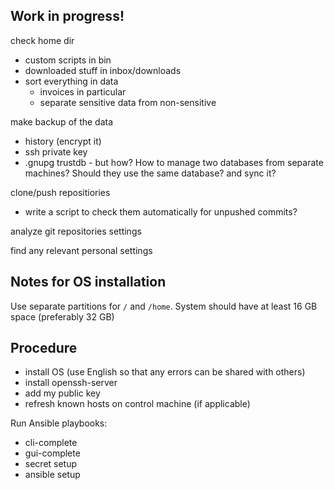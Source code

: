 Work in progress!
-----------------

check home dir
- custom scripts in bin
- downloaded stuff in inbox/downloads
- sort everything in data
  - invoices in particular
  - separate sensitive data from non-sensitive

make backup of the data
- history (encrypt it)
- ssh private key
- .gnupg trustdb - but how? How to manage two databases from separate machines?
  Should they use the same database? and sync it?

clone/push repositiories
- write a script to check them automatically for unpushed commits?

analyze git repositories settings

find any relevant personal settings


Notes for OS installation
-------------------------

Use separate partitions for `/` and `/home`. System should have at least 16 GB
space (preferably 32 GB)


Procedure
---------

- install OS (use English so that any errors can be shared with others)
- install openssh-server
- add my public key
- refresh known hosts on control machine (if applicable)

Run Ansible playbooks:

- cli-complete
- gui-complete
- secret setup
- ansible setup
